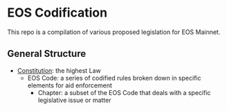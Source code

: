 # EOS Codification

This repo is a compilation of various proposed legislation for EOS Mainnet.

## General Structure

 * [Constitution](EOS-Constitution.md): the highest Law
   * EOS Code: a series of codified rules broken down in specific elements for aid enforcement
     * Chapter: a subset of the EOS Code that deals with a specific legislative issue or matter
